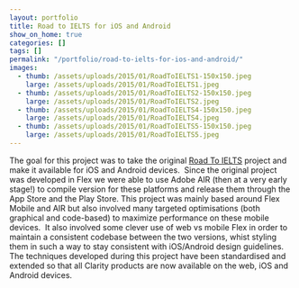 ```yaml
---
layout: portfolio
title: Road to IELTS for iOS and Android
show_on_home: true
categories: []
tags: []
permalink: "/portfolio/road-to-ielts-for-ios-and-android/"
images:
  - thumb: /assets/uploads/2015/01/RoadToIELTS1-150x150.jpeg
    large: /assets/uploads/2015/01/RoadToIELTS1.jpeg
  - thumb: /assets/uploads/2015/01/RoadToIELTS2-150x150.jpeg
    large: /assets/uploads/2015/01/RoadToIELTS2.jpeg
  - thumb: /assets/uploads/2015/01/RoadToIELTS4-150x150.jpeg
    large: /assets/uploads/2015/01/RoadToIELTS4.jpeg
  - thumb: /assets/uploads/2015/01/RoadToIELTS5-150x150.jpeg
    large: /assets/uploads/2015/01/RoadToIELTS5.jpeg
---
```


The goal for this project was to take the original [Road To IELTS](/portfolio/road-to-ielts/)
project and make it available for iOS and Android devices.  Since the original
project was developed in Flex we were able to use Adobe AIR (then at a very
early stage!) to compile version for these platforms and release them through
the App Store and the Play Store. This project was mainly based around Flex
Mobile and AIR but also involved many targeted optimisations (both graphical and
code-based) to maximize performance on these mobile devices.  It also involved
some clever use of web vs mobile Flex in order to maintain a consistent codebase
between the two versions, whist styling them in such a way to stay consistent
with iOS/Android design guidelines. The techniques developed during this project
have been standardised and extended so that all Clarity products are now
available on the web, iOS and Android devices.